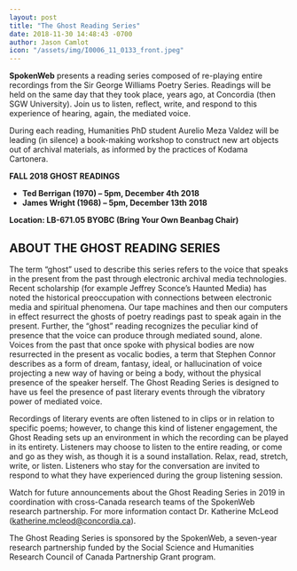 ```yaml
---
layout: post
title: "The Ghost Reading Series"
date: 2018-11-30 14:48:43 -0700
author: Jason Camlot
icon: "/assets/img/I0006_11_0133_front.jpeg"
---
```


**SpokenWeb** presents a reading series composed of re-playing entire recordings from the Sir George Williams Poetry Series. Readings will be held on the same day that they took place, years ago, at Concordia (then SGW University). Join us to listen, reflect, write, and respond to this experience of hearing, again, the mediated voice.

During each reading, Humanities PhD student Aurelio Meza Valdez will be leading (in silence) a book-making workshop to construct new art objects out of archival materials, as informed by the practices of Kodama Cartonera.

**FALL 2018 GHOST READINGS**
- **Ted Berrigan (1970) – 5pm, December 4th 2018**
- **James Wright (1968) – 5pm, December 13th 2018**

**Location: LB-671.05**
**BYOBC (Bring Your Own Beanbag Chair)**



## ABOUT THE GHOST READING SERIES
The term “ghost” used to describe this series refers to the voice that speaks in the present from the past through electronic archival media technologies.  Recent scholarship (for example Jeffrey Sconce’s Haunted Media) has noted the historical preoccupation with connections between electronic media and spiritual phenomena.  Our tape machines and then our computers in effect resurrect the ghosts of poetry readings past to speak again in the present.  Further, the “ghost” reading recognizes the peculiar kind of presence that the voice can produce through mediated sound, alone.  Voices from the past that once spoke with physical bodies are now resurrected in the present as vocalic bodies, a term that Stephen Connor describes as a form of dream, fantasy, ideal, or hallucination of voice projecting a new way of having or being a body, without the physical presence of the speaker herself.  The Ghost Reading Series is designed to have us feel the presence of past literary events through the vibratory power of mediated voice.

Recordings of literary events are often listened to in clips or in relation to specific poems; however, to change this kind of listener engagement, the Ghost Reading sets up an environment in which the recording can be played in its entirety. Listeners may choose to listen to the entire reading, or come and go as they wish, as though it is a sound installation. Relax, read, stretch, write, or listen. Listeners who stay for the conversation are invited to respond to what they have experienced during the group listening session.

Watch for future announcements about the Ghost Reading Series in 2019 in coordination with cross-Canada research teams of the SpokenWeb research partnership. For more information contact Dr. Katherine McLeod (katherine.mcleod@concordia.ca).

The Ghost Reading Series is sponsored by the SpokenWeb, a seven-year research partnership funded by the Social Science and Humanities Research Council of Canada Partnership Grant program.
